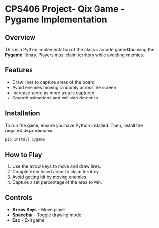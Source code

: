 ﻿# CPS406 Project- Qix Game - Pygame Implementation

## Overview
This is a Python implementation of the classic arcade game **Qix** using the **Pygame** library. Players must claim territory while avoiding enemies.

## Features
- Draw lines to capture areas of the board
- Avoid enemies moving randomly across the screen
- Increase score as more area is captured
- Smooth animations and collision detection

## Installation
To run the game, ensure you have Python installed. Then, install the required dependencies:

```sh
pip install pygame
```

## How to Play
1. Use the arrow keys to move and draw lines.
2. Complete enclosed areas to claim territory.
3. Avoid getting hit by moving enemies.
4. Capture a set percentage of the area to win.

## Controls
- **Arrow Keys** - Move player
- **Spacebar** - Toggle drawing mode
- **Esc** - Exit game
